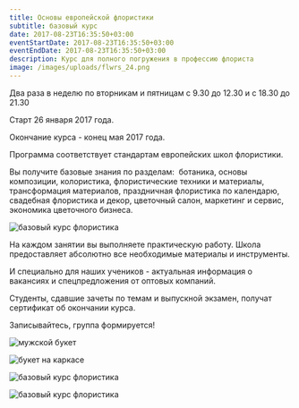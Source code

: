 ```yaml
---
title: Основы европейской флористики
subtitle: базовый курс
date: 2017-08-23T16:35:50+03:00
eventStartDate: 2017-08-23T16:35:50+03:00
eventEndDate: 2017-08-23T16:35:50+03:00
description: Курс для полного погружения в профессию флориста
image: /images/uploads/flwrs_24.png
---
```

Два раза в неделю по вторникам и пятницам с 9.30 до 12.30 и с 18.30 до 21.30

Старт 26 января 2017 года.

Окончание курса - конец мая 2017 года.

Программа соответствует стандартам европейских школ флористики.

Вы получите базовые знания по разделам:  ботаника, основы композиции, колористика, флористические техники и материалы, трансформация материалов, праздничная флористика по календарю, свадебная флористика и декор, цветочный салон, маркетинг и сервис, экономика цветочного бизнеса.

![базовый курс флористика](/images/uploads/DSCF2938.jpg)

На каждом занятии вы выполняете практическую работу. Школа предоставляет абсолютно все необходимые материалы и инструменты.

И специально для наших учеников - актуальная информация о вакансиях и спецпредложения от оптовых компаний.

Студенты, сдавшие зачеты по темам и выпускной экзамен, получат сертификат об окончании курса.

Записывайтесь, группа формируется!

![мужской букет](/images/uploads/DSCF1296.jpg)

![букет на каркасе](/images/uploads/DSCF3301.jpg)

![базовый курс флористика](/images/uploads/DSCF2545.jpg)

![базовый курс флористика](/images/uploads/DSCF3212.jpg)






